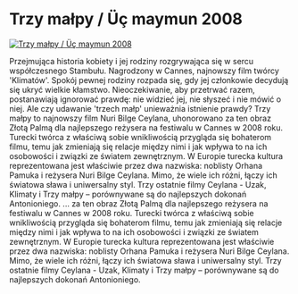 Trzy małpy / Üç maymun 2008 
=============
[![Trzy małpy / Üç maymun 2008 ](http://vidos.pl/images/player.gif)](http://vidos.pl/trzy-malpy--maymun-2008)

 Przejmująca historia kobiety i jej rodziny rozgrywająca się w sercu współczesnego Stambułu. Nagrodzony w Cannes, najnowszy film twórcy 'Klimatów'. Spokój pewnej rodziny rozpada się, gdy jej członkowie decydują się ukryć wielkie kłamstwo. Nieoczekiwanie, aby przetrwać razem, postanawiają ignorować prawdę: nie widzieć jej, nie słyszeć i nie mówić o niej. Ale czy udawanie 'trzech małp' unieważnia istnienie prawdy? Trzy małpy to najnowszy film Nuri Bilge Ceylana, uhonorowano za ten obraz Złotą Palmą dla najlepszego reżysera na festiwalu w Cannes w 2008 roku. Turecki twórca z właściwą sobie wnikliwością przygląda się bohaterom filmu, temu jak zmieniają się relacje między nimi i jak wpływa to na ich osobowości i związki ze światem zewnętrznym. W Europie turecka kultura reprezentowana jest właściwie przez dwa nazwiska: noblisty Orhana Pamuka i reżysera Nuri Bilge Ceylana. Mimo, że wiele ich różni, łączy ich światowa sława i uniwersalny styl. Trzy ostatnie filmy Ceylana - Uzak, Klimaty i Trzy małpy – porównywane są do najlepszych dokonań Antonioniego.  ... za ten obraz Złotą Palmą dla najlepszego reżysera na festiwalu w Cannes w 2008 roku. Turecki twórca z właściwą sobie wnikliwością przygląda się bohaterom filmu, temu jak zmieniają się relacje między nimi i jak wpływa to na ich osobowości i związki ze światem zewnętrznym. W Europie turecka kultura reprezentowana jest właściwie przez dwa nazwiska: noblisty Orhana Pamuka i reżysera Nuri Bilge Ceylana. Mimo, że wiele ich różni, łączy ich światowa sława i uniwersalny styl. Trzy ostatnie filmy Ceylana - Uzak, Klimaty i Trzy małpy – porównywane są do najlepszych dokonań Antonioniego.
